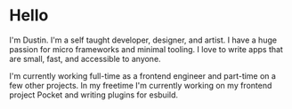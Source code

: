 # Hello

I'm Dustin. I'm a self taught developer, designer, and artist. I have a huge passion for micro frameworks and minimal tooling. I love to write apps that are small, fast, and accessible to anyone.

I'm currently working full-time as a frontend engineer and part-time on a few other projects. In my freetime I'm currently working on my frontend project Pocket and writing plugins for esbuild.
